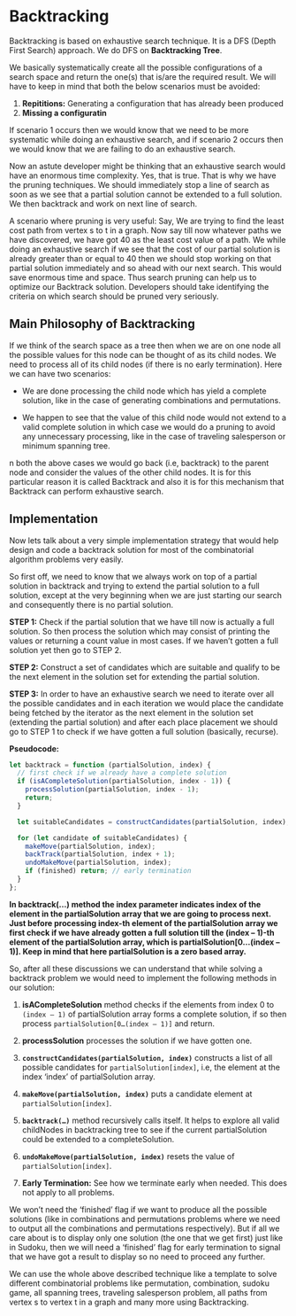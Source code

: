 # Backtracking

Backtracking is based on exhaustive search technique. It is a DFS (Depth First Search) approach. We do DFS on **Backtracking Tree**.

We basically systematically create all the possible configurations of a search space and return the one(s) that is/are the required result. We will have to keep in mind that both the below scenarios must be avoided:

1. **Repititions:** Generating a configuration that has already been produced
2. **Missing a configuratin**

If scenario 1 occurs then we would know that we need to be more systematic while doing an exhaustive search, and if scenario 2 occurs then we would know that we are failing to do an exhaustive search.

Now an astute developer might be thinking that an exhaustive search would have an enormous time complexity. Yes, that is true. That is why we have the pruning techniques. We should immediately stop a line of search as soon as we see that a partial solution cannot be extended to a full solution. We then backtrack and work on next line of search.

A scenario where pruning is very useful: Say, We are trying to find the least cost path from vertex s to t in a graph. Now say till now whatever paths we have discovered, we have got 40 as the least cost value of a path. We while doing an exhaustive search if we see that the cost of our partial solution is already greater than or equal to 40 then we should stop working on that partial solution immediately and so ahead with our next search. This would save enormous time and space. Thus search pruning can help us to optimize our Backtrack solution. Developers should take identifying the criteria on which search should be pruned very seriously.

## Main Philosophy of Backtracking

If we think of the search space as a tree then when we are on one node all the possible values for this node can be thought of as its child nodes. We need to process all of its child nodes (if there is no early termination). Here we can have two scenarios:

- We are done processing the child node which has yield a complete solution, like in the case of generating combinations and permutations.

- We happen to see that the value of this child node would not extend to a valid complete solution in which case we would do a pruning to avoid any unnecessary processing, like in the case of traveling salesperson or minimum spanning tree.

n both the above cases we would go back (i.e, backtrack) to the parent node and consider the values of the other child nodes. It is for this particular reason it is called Backtrack and also it is for this mechanism that Backtrack can perform exhaustive search.

## Implementation

Now lets talk about a very simple implementation strategy that would help design and code a backtrack solution for most of the combinatorial algorithm problems very easily.

So first off, we need to know that we always work on top of a partial solution in backtrack and trying to extend the partial solution to a full solution, except at the very beginning when we are just starting our search and consequently there is no partial solution.

**STEP 1:** Check if the partial solution that we have till now is actually a full solution. So then process the solution which may consist of printing the values or returning a count value in most cases.
If we haven’t gotten a full solution yet then go to STEP 2.

**STEP 2:** Construct a set of candidates which are suitable and qualify to be the next element in the solution set for extending the partial solution.

**STEP 3:** In order to have an exhaustive search we need to iterate over all the possible candidates and in each iteration we would place the candidate being fetched by the iterator as the next element in the solution set (extending the partial solution) and after each place placement we should go to STEP 1 to check if we have gotten a full solution (basically, recurse).

**Pseudocode:**

```js
let backtrack = function (partialSolution, index) {
  // first check if we already have a complete solution
  if (isACompleteSolution(partialSolution, index - 1)) {
    processSolution(partialSolution, index - 1);
    return;
  }

  let suitableCandidates = constructCandidates(partialSolution, index);

  for (let candidate of suitableCandidates) {
    makeMove(partialSolution, index);
    backTrack(partialSolution, index + 1);
    undoMakeMove(partialSolution, index);
    if (finished) return; // early termination
  }
};
```

**In backtrack(…) method the index parameter indicates index of the element in the partialSolution array that we are going to process next. Just before processing index-th element of the partialSolution array we first check if we have already gotten a full solution till the (index – 1)-th element of the partialSolution array, which is partialSolution[0…(index – 1)]. Keep in mind that here partialSolution is a zero based array.**

So, after all these discussions we can understand that while solving a backtrack problem we would need to implement the following methods in our solution:

1. **isACompleteSolution** method checks if the elements from index 0 to `(index – 1)` of partialSolution array forms a complete solution, if so then process `partialSolution[0…(index – 1)]` and return.

2. **processSolution** processes the solution if we have gotten one.

3. **`constructCandidates(partialSolution, index)`** constructs a list of all possible candidates for `partialSolution[index]`, i.e, the element at the index ‘index’ of partialSolution array.

4. **`makeMove(partialSolution, index)`** puts a candidate element at `partialSolution[index]`.

5. **`backtrack(…)`** method recursively calls itself. It helps to explore all valid childNodes in backtracking tree to see if the current partialSolution could be extended to a completeSolution.

6. **`undoMakeMove(partialSolution, index)`** resets the value of `partialSolution[index]`.

7. **Early Termination:** See how we terminate early when needed. This does not apply to all problems.

We won’t need the ‘finished’ flag if we want to produce all the possible solutions (like in combinations and permutations problems where we need to output all the combinations and permutations respectively). But if all we care about is to display only one solution (the one that we get first) just like in Sudoku, then we will need a ‘finished’ flag for early termination to signal that we have got a result to display so no need to proceed any further.

We can use the whole above described technique like a template to solve different combinatorial problems like permutation, combination, sudoku game, all spanning trees, traveling salesperson problem, all paths from vertex s to vertex t in a graph and many more using Backtracking.
